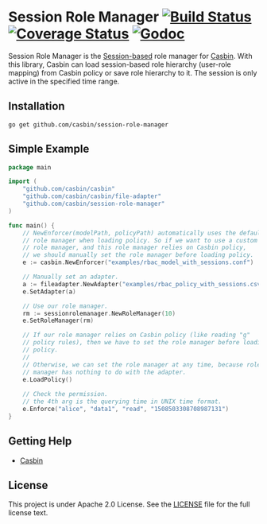 Session Role Manager [![Build Status](https://travis-ci.org/casbin/session-role-manager.svg?branch=master)](https://travis-ci.org/casbin/session-role-manager) [![Coverage Status](https://coveralls.io/repos/github/casbin/session-role-manager/badge.svg?branch=master)](https://coveralls.io/github/casbin/session-role-manager?branch=master) [![Godoc](https://godoc.org/github.com/casbin/session-role-manager?status.svg)](https://godoc.org/github.com/casbin/session-role-manager)
====

Session Role Manager is the [Session-based](https://en.wikipedia.org/wiki/Session_(computer_science)) role manager for [Casbin](https://github.com/casbin/casbin). With this library, Casbin can load session-based role hierarchy (user-role mapping) from Casbin policy or save role hierarchy to it. The session is only active in the specified time range.

## Installation

    go get github.com/casbin/session-role-manager

## Simple Example

```go
package main

import (
	"github.com/casbin/casbin"
	"github.com/casbin/casbin/file-adapter"
	"github.com/casbin/session-role-manager"
)

func main() {
	// NewEnforcer(modelPath, policyPath) automatically uses the default
	// role manager when loading policy. So if we want to use a custom
	// role manager, and this role manager relies on Casbin policy,
	// we should manually set the role manager before loading policy.
	e := casbin.NewEnforcer("examples/rbac_model_with_sessions.conf")

	// Manually set an adapter.
	a := fileadapter.NewAdapter("examples/rbac_policy_with_sessions.csv")
	e.SetAdapter(a)

	// Use our role manager.
	rm := sessionrolemanager.NewRoleManager(10)
	e.SetRoleManager(rm)

	// If our role manager relies on Casbin policy (like reading "g"
	// policy rules), then we have to set the role manager before loading
	// policy.
	//
	// Otherwise, we can set the role manager at any time, because role
	// manager has nothing to do with the adapter.
	e.LoadPolicy()
	
	// Check the permission.
	// the 4th arg is the querying time in UNIX time format.
	e.Enforce("alice", "data1", "read", "1508503308708987131")
}
```

## Getting Help

- [Casbin](https://github.com/casbin/casbin)

## License

This project is under Apache 2.0 License. See the [LICENSE](LICENSE) file for the full license text.

